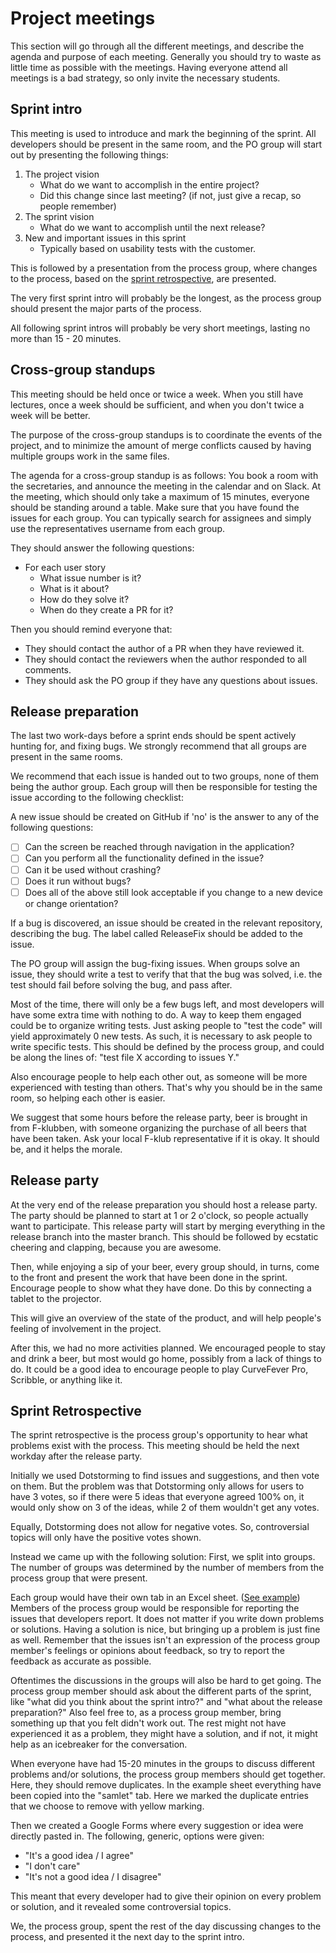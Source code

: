 # Project meetings

This section will go through all the different meetings, and describe the agenda
and purpose of each meeting.
Generally you should try to waste as little time as possible with the meetings.
Having everyone attend all meetings is a bad strategy, so only invite the
necessary students.

## Sprint intro

This meeting is used to introduce and mark the beginning of the sprint.
All developers should be present in the same room, and the PO group will start
out by presenting the following things:

1. The project vision
   - What do we want to accomplish in the entire project?
   - Did this change since last meeting? (if not, just give a recap, so people
     remember)
1. The sprint vision
   - What do we want to accomplish until the next release?
1. New and important issues in this sprint
   - Typically based on usability tests with the customer.

This is followed by a presentation from the process group, where changes to the
process, based on the [sprint retrospective](#sprint-retrospective), are
presented.

The very first sprint intro will probably be the longest, as the process group
should present the major parts of the process.

All following sprint intros will probably be very short meetings, lasting no
more than 15 - 20 minutes.

## Cross-group standups

This meeting should be held once or twice a week.
When you still have lectures, once a week should be sufficient, and when you
don't twice a week will be better.

The purpose of the cross-group standups is to coordinate the events of the
project, and to minimize the amount of merge conflicts caused by having multiple
groups work in the same files.

The agenda for a cross-group standup is as follows:
You book a room with the secretaries, and announce the meeting in the calendar
and on Slack.
At the meeting, which should only take a maximum of 15 minutes, everyone should
be standing around a table.
Make sure that you have found the issues for each group. You can typically
search for assignees and simply use the representatives username from each
group.

They should answer the following questions:

- For each user story
   - What issue number is it?
   - What is it about?
   - How do they solve it?
   - When do they create a PR for it?

Then you should remind everyone that:

- They should contact the author of a PR when they have reviewed it.
- They should contact the reviewers when the author responded to all comments.
- They should ask the PO group if they have any questions about issues.

## Release preparation

The last two work-days before a sprint ends should be spent actively hunting
for, and fixing bugs.
We strongly recommend that all groups are present in the same rooms.

We recommend that each issue is handed out to two groups, none of them being
the author group.
Each group will then be responsible for testing the issue according to the
following checklist:

A new issue should be created on GitHub if 'no' is the answer to any of the
following questions:

- [ ] Can the screen be reached through navigation in the application?
- [ ] Can you perform all the functionality defined in the issue?
- [ ] Can it be used without crashing?
- [ ] Does it run without bugs?
- [ ] Does all of the above still look acceptable if you change to a new device
      or change orientation?

If a bug is discovered, an issue should be created in the relevant repository,
describing the bug.
The label called ReleaseFix should be added to the issue.

The PO group will assign the bug-fixing issues.
When groups solve an issue, they should write a test to verify that that the bug
was solved, i.e. the test should fail before solving the bug, and pass after.

Most of the time, there will only be a few bugs left, and most developers will
have some extra time with nothing to do.
A way to keep them engaged could be to organize writing tests.
Just asking people to "test the code" will yield approximately 0 new tests.
As such, it is necessary to ask people to write specific tests.
This should be defined by the process group, and could be along the lines of:
"test file X according to issues Y."

Also encourage people to help each other out, as someone will be more
experienced with testing than others.
That's why you should be in the same room, so helping each other is easier.

We suggest that some hours before the release party, beer is brought in from
F-klubben, with someone organizing the purchase of all beers that have been
taken.
Ask your local F-klub representative if it is okay.
It should be, and it helps the morale.

## Release party

At the very end of the release preparation you should host a release party.
The party should be planned to start at 1 or 2 o'clock, so people actually want
to participate.
This release party will start by merging everything in the release branch into
the master branch.
This should be followed by ecstatic cheering and clapping, because you are
awesome.

Then, while enjoying a sip of your beer, every group should, in turns, come to
the front and present the work that have been done in the sprint.
Encourage people to show what they have done.
Do this by connecting a tablet to the projector.

This will give an overview of the state of the product, and will help people's
feeling of involvement in the project.

After this, we had no more activities planned.
We encouraged people to stay and drink a beer, but most would go home, possibly
from a lack of things to do.
It could be a good idea to encourage people to play CurveFever Pro, Scribble, or
anything like it.

## Sprint Retrospective

The sprint retrospective is the process group's opportunity to hear what
problems exist with the process.
This meeting should be held the next workday after the release party.

Initially we used Dotstorming to find issues and suggestions, and then vote on
them.
But the problem was that Dotstorming only allows for users to have 3 votes, so
if there were 5 ideas that everyone agreed 100% on, it would only show on 3 of
the ideas, while 2 of them wouldn't get any votes.

Equally, Dotstorming does not allow for negative votes.
So, controversial topics will only have the positive votes shown.

Instead we came up with the following solution:
First, we split into groups.
The number of groups was determined by the number of members from the process
group that were present.

Each group would have their own tab in an Excel sheet. ([See example](https://docs.google.com/spreadsheets/d/1CI3sIuzlVDRX4EsG0C6N0jH4d9QvLtC8BiAPsyhp1gE/edit?usp=sharing))
Members of the process group would be responsible for reporting the issues that
developers report.
It does not matter if you write down problems or solutions.
Having a solution is nice, but bringing up a problem is just fine as well.
Remember that the issues isn't an expression of the process group member's
feelings or opinions about feedback, so try to report the feedback as accurate
as possible.

Oftentimes the discussions in the groups will also be hard to get going.
The process group member should ask about the different parts of the sprint,
like "what did you think about the sprint intro?" and "what about the release
preparation?"
Also feel free to, as a process group member, bring something up that you felt
didn't work out.
The rest might not have experienced it as a problem, they might have a solution,
and if not, it might help as an icebreaker for the conversation.

When everyone have had 15-20 minutes in the groups to discuss different problems
and/or solutions, the process group members should get together.
Here, they should remove duplicates.
In the example sheet everything have been copied into the "samlet" tab.
Here we marked the duplicate entries that we choose to remove with yellow marking.

Then we created a Google Forms where every suggestion or idea were directly
pasted in.
The following, generic, options were given:

- "It's a good idea / I agree"
- "I don't care"
- "It's not a good idea / I disagree"

This meant that every developer had to give their opinion on every problem or
solution, and it revealed some controversial topics.

We, the process group, spent the rest of the day discussing changes to the
process, and presented it the next day to the sprint intro.